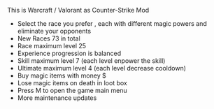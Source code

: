 This is Warcraft / Valorant as Counter-Strike Mod 
- Select the race you prefer , each with different magic powers and eliminate your opponents
- New Races 73 in total 
- Race maximum level 25
- Experience progression is balanced   
- Skill maximum level 7 (each level enpower the skill) 
- Ultimate maximum level 4 (each level decrease cooldown)
- Buy magic items with money $
- Lose magic items on death in loot box
- Press M to open the game main menu
- More maintenance updates


